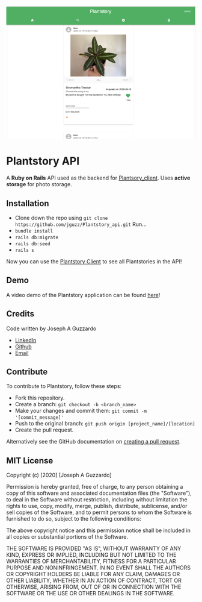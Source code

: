 ![Plantstory Main Feed](./public/readme/Main.png)
# Plantstory API

A __Ruby on Rails__ API used as the backend for [Plantsory_client](https://github.com/jguzz/plantstory-client).
Uses __active storage__ for photo storage.

## Installation 
* Clone down the repo using `git clone https://github.com/jguzz/Plantstory_api.git`
Run... 
* `bundle install`
* `rails db:migrate`
* `rails db:seed`
* `rails s`

Now you can use the [Plantstory Client](https://github.com/jguzz/plantstory-client) to see all Plantstories in the API!

## Demo 

A video demo of the Plantstory application can be found [here](https://youtu.be/SrtUxy3YXQA)!

## Credits
Code written by Joseph A Guzzardo
- [LinkedIn](https://www.linkedin.com/in/osgood-gunawan-973a5993/)
- [Github](https://github.com/jguzz)
- [Email](https://mail.google.com/mail/u/0/?view=cm&fs=1&tf=1&source=mailto&to=joseph.a.guzzardo@gmail.com)

## Contribute 
To contribute to Plantstory, follow these steps:
- Fork this repository.
- Create a branch: `git checkout -b <branch_name>`
- Make your changes and commit them: `git commit -m '[commit_message]'`
- Push to the original branch: `git push origin [project_name]/[location]`
- Create the pull request.

Alternatively see the GitHub documentation on [creating a pull request](https://help.github.com/en/github/collaborating-with-issues-and-pull-requests/creating-a-pull-request).

## MIT License

Copyright (c) [2020] [Joseph A Guzzardo]

Permission is hereby granted, free of charge, to any person obtaining a copy
of this software and associated documentation files (the "Software"), to deal
in the Software without restriction, including without limitation the rights
to use, copy, modify, merge, publish, distribute, sublicense, and/or sell
copies of the Software, and to permit persons to whom the Software is
furnished to do so, subject to the following conditions:

The above copyright notice and this permission notice shall be included in all
copies or substantial portions of the Software.

THE SOFTWARE IS PROVIDED "AS IS", WITHOUT WARRANTY OF ANY KIND, EXPRESS OR
IMPLIED, INCLUDING BUT NOT LIMITED TO THE WARRANTIES OF MERCHANTABILITY,
FITNESS FOR A PARTICULAR PURPOSE AND NONINFRINGEMENT. IN NO EVENT SHALL THE
AUTHORS OR COPYRIGHT HOLDERS BE LIABLE FOR ANY CLAIM, DAMAGES OR OTHER
LIABILITY, WHETHER IN AN ACTION OF CONTRACT, TORT OR OTHERWISE, ARISING FROM,
OUT OF OR IN CONNECTION WITH THE SOFTWARE OR THE USE OR OTHER DEALINGS IN THE
SOFTWARE.
